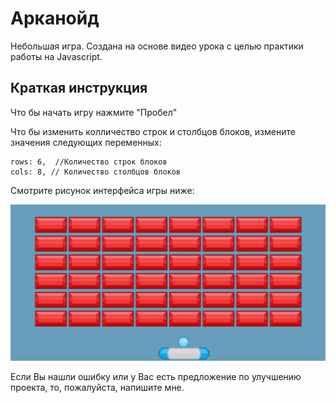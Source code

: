 # Арканойд
Небольшая игра. Создана на основе видео урока с целью практики работы на Javascript.

## Краткая инструкция
Что бы начать игру нажмите "Пробел"

Что бы изменить колличество строк и столбцов блоков, измените значения следующих переменных:

	rows: 6,  //Количество строк блоков
	cols: 8, // Количество столбцов блоков

Смотрите рисунок интерфейса игры ниже:

![Image alt](https://github.com/DenisShilyaev/Arkanoid/raw/master/for_README/Interface.PNG)

Если Вы нашли ошибку или у Вас есть предложение по улучшению проекта, то, пожалуйста, напишите мне.
